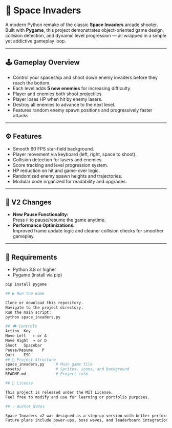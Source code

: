 # 🚀 Space Invaders

A modern Python remake of the classic **Space Invaders** arcade shooter.  
Built with **Pygame**, this project demonstrates object-oriented game design, collision detection, and dynamic level progression — all wrapped in a simple yet addictive gameplay loop.

---

## 🕹️ Gameplay Overview
- Control your spaceship and shoot down enemy invaders before they reach the bottom.
- Each level adds **5 new enemies** for increasing difficulty.
- Player and enemies both shoot projectiles.
- Player loses HP when hit by enemy lasers.
- Destroy all enemies to advance to the next level.
- Features random enemy spawn positions and progressively faster attacks.

---

## ⚙️ Features
- Smooth 60 FPS star-field background.
- Player movement via keyboard (left, right, space to shoot).
- Collision detection for lasers and enemies.
- Score tracking and level progression system.
- HP reduction on hit and game-over logic.
- Randomized enemy spawn heights and trajectories.
- Modular code organized for readability and upgrades.

---

## 🧩 V2 Changes
- **New Pause Functionality:**  
  Press `P` to pause/resume the game anytime.
- **Performance Optimizations:**  
  Improved frame update logic and cleaner collision checks for smoother gameplay.

---

## 🧠 Requirements
- Python 3.8 or higher  
- Pygame (install via pip)

```bash
pip install pygame

## ▶️ Run the Game

Clone or download this repository.
Navigate to the project directory.
Run the main script:
python space_invaders.py

## 🎮 Controls
Action	Key
Move Left	← or A
Move Right	→ or D
Shoot	Spacebar
Pause/Resume	P
Quit	ESC
## 🧱 Project Structure
space_invaders.py     # Main game file
assets/               # Sprites, icons, and background
README.md             # Project info

## 🧾 License

This project is released under the MIT License.
Feel free to modify and use for learning or portfolio purposes.

## 💡 Author Notes

Space Invaders v2 was designed as a step-up version with better performance and code hygiene.
Future plans include power-ups, boss waves, and leaderboard integration.
